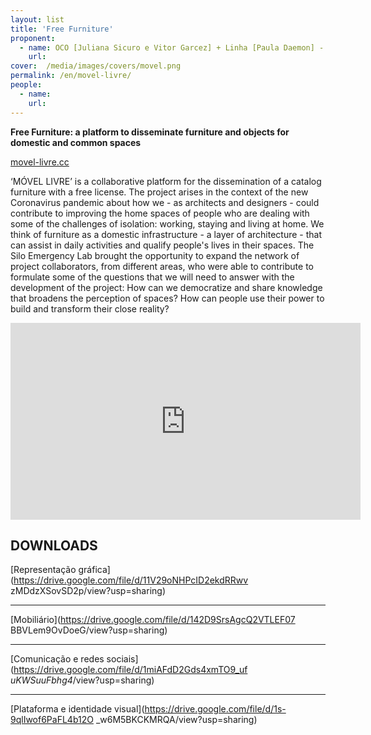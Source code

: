 ```yaml
---
layout: list
title: 'Free Furniture'
proponent:
  - name: OCO [Juliana Sicuro e Vitor Garcez] + Linha [Paula Daemon] - Rio de Janeiro 
    url: 
cover:  /media/images/covers/movel.png
permalink: /en/movel-livre/
people:
  - name: 
    url: 
---
```


**Free Furniture: a platform to disseminate furniture and objects for domestic and common spaces**

[movel-livre.cc](https://www.movel-livre.cc/)
  
‘MÓVEL LIVRE’ is a collaborative platform for the dissemination of a catalog furniture with a free license. The project arises in the context of the new Coronavirus pandemic about how we - as architects and designers - could contribute to improving the home spaces of people who are dealing with some of the challenges of isolation: working, staying and living at home. We think of furniture as a domestic infrastructure - a layer of architecture - that can assist in daily activities and qualify people's lives in their spaces. The Silo Emergency Lab brought the opportunity to expand the network of project collaborators, from different areas, who were able to contribute to formulate some of the questions that we 
will need to answer with the development of the project: How can we democratize and share knowledge that broadens the perception of spaces? How can people use their power to build and transform their close reality?

<div class="video-wrapper video-wrapper-16x9">
<iframe width="560" height="315" src="https://www.youtube.com/embed/zm3WHE2QP6c" frameborder="0" allow="accelerometer; autoplay; encrypted-media; gyroscope; picture-in-picture" allowfullscreen></iframe>
</div>


## DOWNLOADS


[Representação gráfica](https://drive.google.com/file/d/11V29oNHPcID2ekdRRwv zMDdzXSovSD2p/view?usp=sharing)
  
  ---
    
[Mobiliário](https://drive.google.com/file/d/142D9SrsAgcQ2VTLEF07 BBVLem9OvDoeG/view?usp=sharing)
  
  ---
    
[Comunicação e redes sociais](https://drive.google.com/file/d/1miAFdD2Gds4xmTO9_uf _uKWSuuFbhg4_/view?usp=sharing)
  
  ---
    
[Plataforma e identidade visual](https://drive.google.com/file/d/1s-9qlIwof6PaFL4b12O _w6M5BKCKMRQA/view?usp=sharing) 